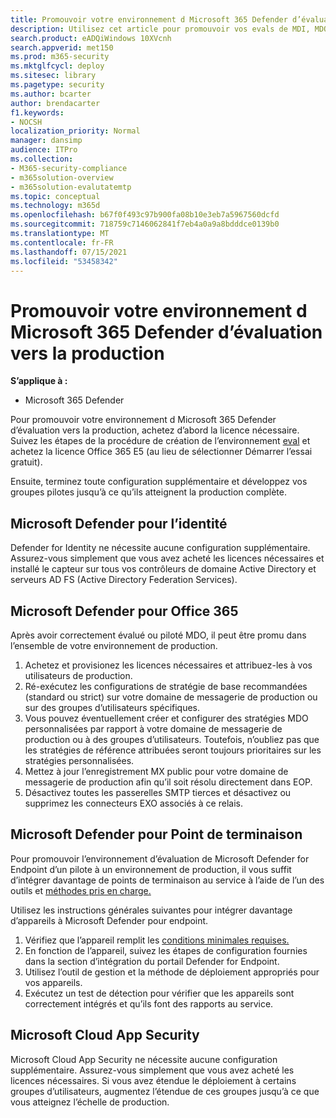 ```yaml
---
title: Promouvoir votre environnement d Microsoft 365 Defender d’évaluation en production, Microsoft 365 Defender évaluation, essayer une évaluation, conserver une évaluation, évaluation de production
description: Utilisez cet article pour promouvoir vos evals de MDI, MDO, MDE et MCAS dans votre environnement en Microsoft 365 Defender ou M365D.
search.product: eADQiWindows 10XVcnh
search.appverid: met150
ms.prod: m365-security
ms.mktglfcycl: deploy
ms.sitesec: library
ms.pagetype: security
ms.author: bcarter
author: brendacarter
f1.keywords:
- NOCSH
localization_priority: Normal
manager: dansimp
audience: ITPro
ms.collection:
- M365-security-compliance
- m365solution-overview
- m365solution-evalutatemtp
ms.topic: conceptual
ms.technology: m365d
ms.openlocfilehash: b67f0f493c97b900fa08b10e3eb7a5967560dcfd
ms.sourcegitcommit: 718759c7146062841f7eb4a0a9a8bdddce0139b0
ms.translationtype: MT
ms.contentlocale: fr-FR
ms.lasthandoff: 07/15/2021
ms.locfileid: "53458342"
---
```

# <a name="promote-your-microsoft-365-defender-evaluation-environment-to-production"></a>Promouvoir votre environnement d Microsoft 365 Defender d’évaluation vers la production

**S’applique à :**
- Microsoft 365 Defender

Pour promouvoir votre environnement d Microsoft 365 Defender d’évaluation vers la production, achetez d’abord la licence nécessaire. Suivez les étapes de la procédure de création de l’environnement [eval](eval-create-eval-environment.md) et achetez la licence Office 365 E5 (au lieu de sélectionner Démarrer l’essai gratuit).

Ensuite, terminez toute configuration supplémentaire et développez vos groupes pilotes jusqu’à ce qu’ils atteignent la production complète. 

## <a name="microsoft-defender-for-identity"></a>Microsoft Defender pour l’identité
Defender for Identity ne nécessite aucune configuration supplémentaire. Assurez-vous simplement que vous avez acheté les licences nécessaires et installé le capteur sur tous vos contrôleurs de domaine Active Directory et serveurs AD FS (Active Directory Federation Services). 

## <a name="microsoft-defender-for-office-365"></a>Microsoft Defender pour Office 365
Après avoir correctement évalué ou piloté MDO, il peut être promu dans l’ensemble de votre environnement de production.
1. Achetez et provisionez les licences nécessaires et attribuez-les à vos utilisateurs de production.
2. Ré-exécutez les configurations de stratégie de base recommandées (standard ou strict) sur votre domaine de messagerie de production ou sur des groupes d’utilisateurs spécifiques.
3. Vous pouvez éventuellement créer et configurer des stratégies MDO personnalisées par rapport à votre domaine de messagerie de production ou à des groupes d’utilisateurs.  Toutefois, n’oubliez pas que les stratégies de référence attribuées seront toujours prioritaires sur les stratégies personnalisées.
4. Mettez à jour l’enregistrement MX public pour votre domaine de messagerie de production afin qu’il soit résolu directement dans EOP.
5. Désactivez toutes les passerelles SMTP tierces et désactivez ou supprimez les connecteurs EXO associés à ce relais.

## <a name="microsoft-defender-for-endpoint"></a>Microsoft Defender pour Point de terminaison
Pour promouvoir l’environnement d’évaluation de Microsoft Defender for Endpoint d’un pilote à un environnement de production, il vous suffit d’intégrer davantage de points de terminaison au service à l’aide de l’un des outils et [méthodes pris en charge.](/defender-endpoint/onboard-configure)

Utilisez les instructions générales suivantes pour intégrer davantage d’appareils à Microsoft Defender pour endpoint. 

1. Vérifiez que l’appareil remplit les [conditions minimales requises.](/defender-endpoint/minimum-requirements)
2. En fonction de l’appareil, suivez les étapes de configuration fournies dans la section d’intégration du portail Defender for Endpoint.
3. Utilisez l’outil de gestion et la méthode de déploiement appropriés pour vos appareils.
4.  Exécutez un test de détection pour vérifier que les appareils sont correctement intégrés et qu’ils font des rapports au service.

## <a name="microsoft-cloud-app-security"></a>Microsoft Cloud App Security
Microsoft Cloud App Security ne nécessite aucune configuration supplémentaire. Assurez-vous simplement que vous avez acheté les licences nécessaires. Si vous avez étendue le déploiement à certains groupes d’utilisateurs, augmentez l’étendue de ces groupes jusqu’à ce que vous atteignez l’échelle de production. 

